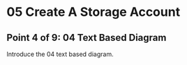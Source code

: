 # 05 Create A Storage Account

## Point 4 of 9: 04 Text Based Diagram

Introduce the 04 text based diagram.